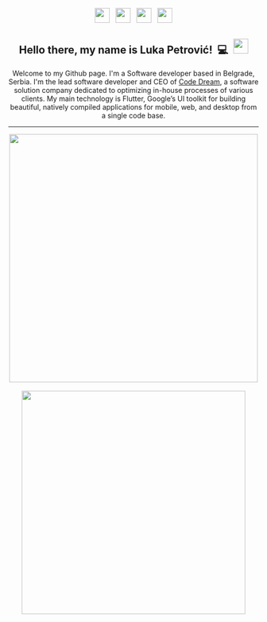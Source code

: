 <p align='center'>
  <a href="https://www.linkedin.com/in/luka-petrovic-2308/"><img height="30" src="https://github.com/stephenajulu/WaylonWalker/blob/main/icon/linkedin.png?raw=true"></a>&nbsp;&nbsp;
  <a href="https://www.code-dream.com"><img height="30" src="https://lh3.googleusercontent.com/-u4oGxuUv6NA/AAAAAAAAAAI/AAAAAAAAAAA/AMZuucns9RcsOrz1XU-TRZLDWbpxyrsOSA/s128-c/photo.jpg"></a>&nbsp;&nbsp;
  <a href="mailto:petrovic.luka99@gmail.com"><img height="30" src="https://upload.wikimedia.org/wikipedia/commons/4/4e/Gmail_Icon.png"></a>&nbsp;&nbsp;
  <a href="https://www.reddit.com/user/Qwerasdzxc99"><img height="30" src="https://www.redditstatic.com/desktop2x/img/favicon/android-icon-192x192.png"/></a>
</p>

<h2 align="center">Hello there, my name is Luka Petrović!&nbsp;&nbsp;💻&nbsp;&nbsp;<img src="https://raw.githubusercontent.com/MartinHeinz/MartinHeinz/master/wave.gif" width="30px"></h2>

<p align="center">Welcome to my Github page. I'm a Software developer based in Belgrade, Serbia. I'm the lead software developer and CEO of <a href="https://www.code-dream.com">Code Dream</a>, a software solution company dedicated to optimizing in-house processes of various clients. My main technology is Flutter, Google’s UI toolkit for building beautiful, natively compiled applications for mobile, web, and desktop from a single code base.</p>

---
<p align='center'>
<img width="500" align='center' src="https://github-readme-stats.vercel.app/api?username=qwerasdzxc&show_icons=true&theme=tokyonight">
  <br><br>
    <img width="450" align='center' src="https://github-readme-stats.vercel.app/api/top-langs/?username=qwerasdzxc&layout=compact&theme=tokyonight">

</p>
